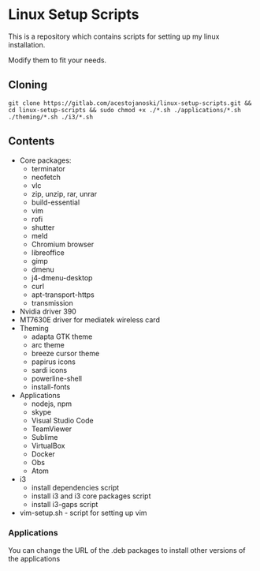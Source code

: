 # Linux Setup Scripts

This is a repository which contains scripts for setting up my linux installation.

Modify them to fit your needs.

## Cloning
`
git clone https://gitlab.com/acestojanoski/linux-setup-scripts.git && cd linux-setup-scripts && sudo chmod +x ./*.sh ./applications/*.sh ./theming/*.sh ./i3/*.sh
`

## Contents

*   Core packages:
    - terminator
    - neofetch
    - vlc
    - zip, unzip, rar, unrar
    - build-essential
    - vim 
    - rofi
    - shutter
    - meld
    - Chromium browser
    - libreoffice
    - gimp
    - dmenu
    - j4-dmenu-desktop
    - curl
    - apt-transport-https
    - transmission
*   Nvidia driver 390
*   MT7630E driver for mediatek wireless card
*   Theming
    - adapta GTK theme
    - arc theme
    - breeze cursor theme
    - papirus icons
    - sardi icons
    - powerline-shell
    - install-fonts
*   Applications
    - nodejs, npm
    - skype
    - Visual Studio Code
    - TeamViewer
    - Sublime
    - VirtualBox
    - Docker
    - Obs
    - Atom
*   i3
    - install dependencies script
    - install i3 and i3 core packages script
    - install i3-gaps script
*   vim-setup.sh - script for setting up vim

### Applications

You can change the URL of the .deb packages to install other versions of the applications
